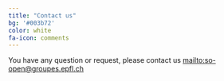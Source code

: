 ```yaml
---
title: "Contact us"
bg: '#003b72'
color: white
fa-icon: comments
---
```

You have any question or request, please contact us <mailto:so-open@groupes.epfl.ch>

